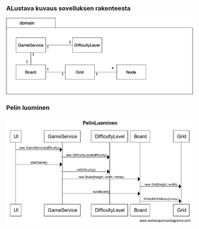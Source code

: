 
### ALustava kuvaus sovelluksen rakenteesta

![](https://github.com/LiljaTom/minesweeper/blob/main/documentation/photos/sovellusrakenne.png)

### Pelin luominen

![](https://github.com/LiljaTom/minesweeper/blob/main/documentation/photos/PelinLuominen.png)